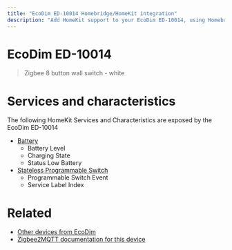 ```yaml
---
title: "EcoDim ED-10014 Homebridge/HomeKit integration"
description: "Add HomeKit support to your EcoDim ED-10014, using Homebridge, Zigbee2MQTT and homebridge-z2m."
---
```

<!---
This file has been GENERATED using src/docgen/docgen.ts
DO NOT EDIT THIS FILE MANUALLY!
-->
# EcoDim ED-10014
> Zigbee 8 button wall switch - white


# Services and characteristics
The following HomeKit Services and Characteristics are exposed by
the EcoDim ED-10014

* [Battery](../../battery.md)
  * Battery Level
  * Charging State
  * Status Low Battery
* [Stateless Programmable Switch](../../action.md)
  * Programmable Switch Event
  * Service Label Index


# Related
* [Other devices from EcoDim](../index.md#ecodim)
* [Zigbee2MQTT documentation for this device](https://www.zigbee2mqtt.io/devices/ED-10014.html)